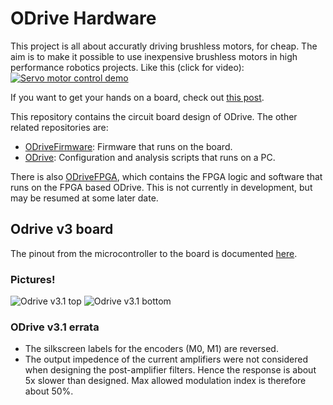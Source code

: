 # ODrive Hardware
This project is all about accuratly driving brushless motors, for cheap. The aim is to make it possible to use inexpensive brushless motors in high performance robotics projects.
Like this (click for video):
[![Servo motor control demo](https://img.youtube.com/vi/WT4E5nb3KtY/0.jpg)](https://www.youtube.com/watch?v=WT4E5nb3KtY)

If you want to get your hands on a board, check out [this post](https://hackaday.io/project/11583-odrive-high-performance-motor-control/log/40702-boards-and-development).

This repository contains the circuit board design of ODrive. The other related repositories are:
* [ODriveFirmware](https://github.com/madcowswe/ODriveFirmware): Firmware that runs on the board.
* [ODrive](https://github.com/madcowswe/ODrive): Configuration and analysis scripts that runs on a PC.

There is also [ODriveFPGA](https://github.com/madcowswe/ODriveFPGA), which contains the FPGA logic and software that runs on the FPGA based ODrive. This is not currently in development, but may be resumed at some later date.

## Odrive v3 board
The pinout from the microcontroller to the board is documented [here](https://docs.google.com/spreadsheets/d/1QXDCs1IRtUyG__M_9WruWOheywb-GhOwFtfPcHuN2Fg/edit?usp=sharing).

### Pictures!
![Odrive v3.1 top](https://cdn.hackaday.io/images/8135651482554401117.png)
![Odrive v3.1 bottom](https://cdn.hackaday.io/images/6142841482554487941.jpg)

### ODrive v3.1 errata
* The silkscreen labels for the encoders (M0, M1) are reversed.
* The output impedence of the current amplifiers were not considered when designing the post-amplifier filters. Hence the response is about 5x slower than designed. Max allowed modulation index is therefore about 50%.
